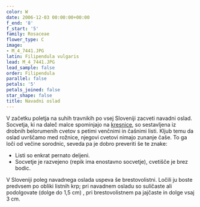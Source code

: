 ```yaml
---
color: W
date: 2006-12-03 00:00:00+00:00
f_end: '8'
f_start: '5'
family: Rosaceae
flower_type: C
image:
- M_4_7441.JPG
latin: Filipendula vulgaris
lead: M_4_7441.JPG
lead_sample: false
order: Filipendula
parallel: false
petals: '5'
petals_joined: false
star_shape: false
title: Navadni oslad
---
```

V začetku poletja na suhih travnikih po vsej Sloveniji zacveti navadni oslad. Socvetja, ki na daleč malce spominjajo na [kresnice](../../aruncusdioicus/kresnice/), so sestavljena iz drobnih belorumenih cvetov s petimi venčnimi in čašnimi listi. Kljub temu da oslad uvrščamo med rožnice, njegovi cvetovi nimajo zunanje čaše. To ga loči od večine sorodnic, seveda pa je dobro preveriti še te znake:

-   Listi so enkrat pernato deljeni.
-   Socvetje je razvejeno (repik ima enostavno socvetje), cvetišče je brez bodic.

V Sloveniji poleg navadnega oslada uspeva še brestovolistni. Ločili ju boste predvsem po obliki listnih krp; pri navadnem osladu so suličaste ali podolgovate (dolge do 1,5 cm) , pri brestovolistnem pa jajčaste in dolge vsaj 3 cm.
